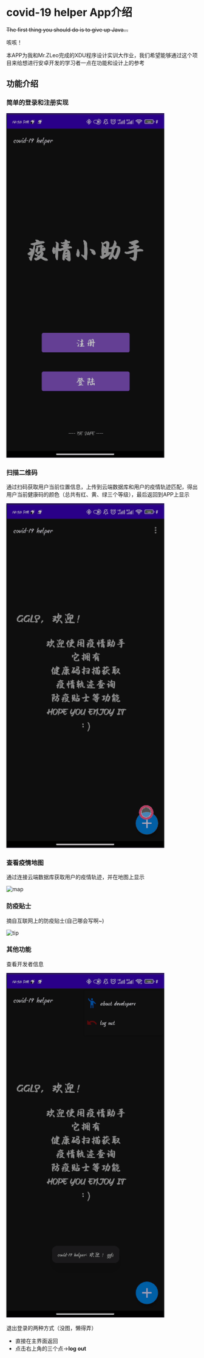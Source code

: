 # covid-19 helper App介绍

~~The first thing you should do is to give up Java...~~

咳咳！

本APP为我和Mr.ZLeo完成的XDU程序设计实训大作业，我们希望能够通过这个项目来给想进行安卓开发的学习者一点在功能和设计上的参考

## 功能介绍

### 简单的登录和注册实现
![login](https://github.com/MrGGLS/covid19/blob/master/gifs/login.gif)
### 扫描二维码

通过扫码获取用户当前位置信息，上传到云端数据库和用户的疫情轨迹匹配，得出用户当前健康码的颜色（总共有红、黄、绿三个等级），最后返回到APP上显示

![scan](https://github.com/MrGGLS/covid19/blob/master/gifs/scan.gif)

### 查看疫情地图

通过连接云端数据库获取用户的疫情轨迹，并在地图上显示

![map](https://github.com/MrGGLS/covid19/blob/master/gifs/map.gif)

### 防疫贴士

摘自互联网上的防疫贴士(自己哪会写啊~)

![tip](https://github.com/MrGGLS/covid19/blob/master/gifs/tip.gif)



### 其他功能

查看开发者信息

![aboutdev](https://github.com/MrGGLS/covid19/blob/master/gifs/aboutdev.gif)

退出登录的两种方式（没图，懒得弄）

+ 直接在主界面返回
+ 点击右上角的三个点->**log out**
